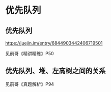 # 优先队列

## 优先队列

https://juejin.im/entry/6844903442406719501

见前哥《精讲精练》P50

## 优先队列、堆、左高树之间的关系

见前哥《真题解析》P94
